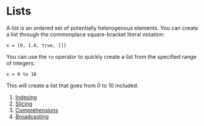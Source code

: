 # Lists

A list is an ordered set of potentially heterogenous elements. You can create a list through the commonplace square-bracket literal notation:

```
x = [0, 1.0, true, []]
```

You can use the `to` operator to quickly create a list from the specified range of integers:

```
x = 0 to 10
```

This will create a list that goes from 0 to 10 included.


1. [Indexing](./0-indexing.md)
1. [Slicing](./1-slicing.md)
1. [Comprehensions](./2-comprehensions.md)
1. [Broadcasting](./3-broadcasting.md)

